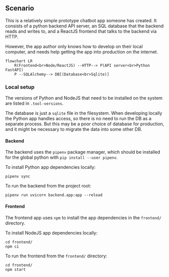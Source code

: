 ## Scenario
This is a relatively simple prototype chatbot app someone has created.
It consists of a python backend API server,
an SQL database that the backend reads and writes to,
and a ReactJS frontend that talks to the backend via HTTP.

However, the app author only knows how to develop on their local computer,
and needs help getting the app into production on the internet. 

```mermaid
flowchart LR
    R(Frontend<br>Node/ReactJS) --HTTP--> P(API server<br>Python FastAPI) 
    P --SQLAlchemy--> DB[(Database<br>Sqlite)]
```

### Local setup
The versions of Python and NodeJS that need to be installed on the system are listed in `.tool-versions`.

The database is just a `sqlite` file in the filesystem.
When developing locally the Python app handles access, so there is no need to run the DB as a separate process.
But this may be a poor choice of database for production,
and it might be necessary to migrate the data into some other DB.

#### Backend
The backend uses the `pipenv` package manager, which should be installed for the global python with `pip install --user pipenv`.

To install Python app dependencies locally:
```shell
pipenv sync
```

To run the backend from the project root:
```shell
pipenv run uvicorn backend.app:app --reload
```

#### Frontend
The frontend app uses `npm` to install the app dependencies in the `frontend/` directory.

To install NodeJS app dependencies locally:
```shell
cd frontend/
npm ci
```

To run the frontend from the `frontend/` directory:
```shell
cd frontend/
npm start
```
